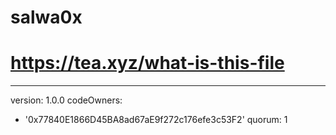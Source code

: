 # salwa0x
# https://tea.xyz/what-is-this-file
---
version: 1.0.0
codeOwners:
  - '0x77840E1866D45BA8ad67aE9f272c176efe3c53F2'
quorum: 1
